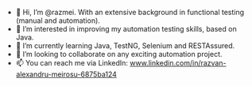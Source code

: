 - 👋 Hi, I’m @razmei. With an extensive background in functional testing (manual and automation).
- 👀 I’m interested in improving my automation testing skills, based on Java.
- 🌱 I’m currently learning Java, TestNG, Selenium and RESTAssured.
- 💞️ I’m looking to collaborate on any exciting automation project.
- 📫 You can reach me via LinkedIn: www.linkedin.com/in/razvan-alexandru-meirosu-6875ba124 

<!---
razmei/razmei is a ✨ special ✨ repository because its `README.md` (this file) appears on your GitHub profile.
You can click the Preview link to take a look at your changes.
--->

